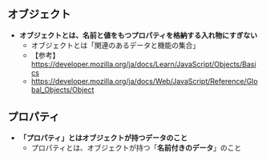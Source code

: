 ## オブジェクト
- **オブジェクトとは、名前と値をもつプロパティを格納する入れ物にすぎない**
  - オブジェクトとは「関連のあるデータと機能の集合」
  - 【参考】 https://developer.mozilla.org/ja/docs/Learn/JavaScript/Objects/Basics
  - https://developer.mozilla.org/ja/docs/Web/JavaScript/Reference/Global_Objects/Object
  
## プロパティ
- **「プロパティ」とはオブジェクトが持つデータのこと**
  - プロパティとは、オブジェクトが持つ「**名前付きのデータ**」のこと
